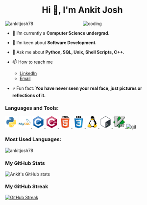 <h1 align="center">Hi 👋, I'm Ankit Josh</h1>
<img align="right" alt="coding" width="250" src="https://media.giphy.com/media/PiQejEf31116URju4V/source.gif">

<p align="left"> <img src="https://komarev.com/ghpvc/?username=ankitjosh78&label=Profile%20views&color=0e75b6&style=flat" alt="ankitjosh78" /> </p>

- 🔭 I’m currently a **Computer Science undergrad.**

- 👯 I’m keen about **Software Development.**

- 💬 Ask me about **Python, SQL, Unix, Shell Scripts, C++.**

- 📫 How to reach me 
  - [LinkedIn](https://in.linkedin.com/in/ankitjosh78)
  - [Email](mailto:ankitjosh78@protonmail.com) 

- ⚡ Fun fact: **You have never seen your real face, just pictures or reflections of it.**
<h3 align="left">Languages and Tools:</h3>
<p align="left"><a href="https://www.python.org" target="_blank"> <img src="https://raw.githubusercontent.com/devicons/devicon/master/icons/python/python-original.svg" alt="python" width="40" height="40"/></a> <a href="https://www.mysql.com/" target="_blank"> <img src="https://raw.githubusercontent.com/devicons/devicon/master/icons/mysql/mysql-original-wordmark.svg" alt="mysql" width="40" height="40"/> </a><a href="https://www.cprogramming.com/" target="_blank"> <img src="https://raw.githubusercontent.com/devicons/devicon/master/icons/c/c-original.svg" alt="c" width="40" height="40"/> </a> <a href="https://www.cplusplus.com/" target="_blank"> <img src="https://raw.githubusercontent.com/devicons/devicon/master/icons/cplusplus/cplusplus-original.svg" alt="cplusplus" width="40" height="40"/></a><a href="https://developer.mozilla.org/en-US/docs/Web/HTML" target="_blank"> <img src="https://raw.githubusercontent.com/devicons/devicon/master/icons/html5/html5-original-wordmark.svg" alt="html5" width="40" height="40"/> </a><a href="https://developer.mozilla.org/en-US/docs/Web/CSS" target="_blank"> <img src="https://raw.githubusercontent.com/devicons/devicon/master/icons/css3/css3-original-wordmark.svg" alt="css3" width="40" height="40"/> </a><a href="https://www.linux.org/" target="_blank"> <img src="https://github.com/devicons/devicon/blob/master/icons/linux/linux-original.svg" alt="linux" width="40" height="40"/> </a><a href="https://www.gnu.org/software/bash/" target="_blank"> <img src="https://github.com/devicons/devicon/blob/master/icons/bash/bash-original.svg" alt="linux" width="40" height="40"/> </a> <a href="https://www.vim.org/" target="_blank"> <img src="https://github.com/devicons/devicon/blob/master/icons/vim/vim-original.svg" alt="bash" width="40" height="40"/></a><a href="https://git-scm.com/" target="_blank"> <img src="https://www.vectorlogo.zone/logos/git-scm/git-scm-icon.svg" alt="git" width="40" height="40"/></a></p>

<h3 align="left">Most Used Languages:</h3>
<p><img align="center" src="https://github-readme-stats.vercel.app/api/top-langs?username=ankitjosh78&show_icons=true&locale=en&layout=compact&theme=gruvbox" alt="ankitjosh78" /></p>

### My GitHub Stats
![Ankit's GitHub stats](https://github-readme-stats.vercel.app/api?username=ankitjosh78&show_icons=true&theme=gruvbox)

### My GitHub Streak
[![GitHub Streak](https://github-readme-streak-stats.herokuapp.com/?user=ankitjosh78&theme=gruvbox)](https://github.com/DenverCoder1/github-readme-streak-stats)
